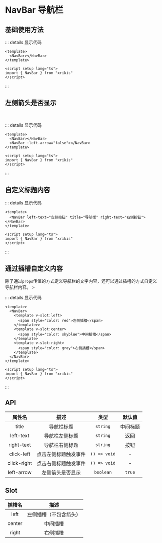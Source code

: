 # NavBar 导航栏

## 基础使用方法
<rz-navbar></rz-navbar>


::: details 显示代码

```vue
<template>
  <NavBar></NavBar>
</template>

<script setup lang="ts">
import { NavBar } from "xrikis"
</script>
```

:::

## 左侧箭头是否显示
<rz-navbar></rz-navbar>
<br/>
<rz-navbar :left-arrow="false"></rz-navbar>

::: details 显示代码

```vue
<template>
  <NavBar></NavBar>
  <NavBar :left-arrow="false"></NavBar>
</template>

<script setup lang="ts">
import { NavBar } from "xrikis"
</script>
```

:::




## 自定义标题内容
<rz-navbar left-text="左侧按钮" title="导航栏" right-text="右侧按钮"></rz-navbar>

::: details 显示代码

```vue
<template>
  <NavBar left-text="左侧按钮" title="导航栏" right-text="右侧按钮"></NavBar>
</template>

<script setup lang="ts">
import { NavBar } from "xrikis"
</script>
```

:::

## 通过插槽自定义内容

除了通过`props`传值的方式定义导航栏的文字内容，还可以通过插槽的方式自定义导航栏内容。
<rz-navbar>
    <template v-slot:left>
        <span style="color: red">左侧插槽</span>
    </template>>
    <template v-slot:center>
        <span style="color: skyblue">中间插槽</span>
    </template>
    <template v-slot:right>
        <span style="color: gray">右侧插槽</span>
    </template>
</rz-navbar>

::: details 显示代码

```vue
<template>
  <NavBar>
    <template v-slot:left>
      <span style="color: red">左侧插槽</span>
    </template>>
    <template v-slot:center>
      <span style="color: skyblue">中间插槽</span>
    </template>
    <template v-slot:right>
      <span style="color: gray">右侧插槽</span>
    </template>
  </NavBar>
</template>

<script setup lang="ts">
import { NavBar } from "xrikis"
</script>
```

:::

## API

|     属性名     |     描述     |      类型      |  默认值 |
|:-----------:|:----------:|:------------:|:--:|
|    title    |   导航栏标题    |   `string`   | 中间标题 |
|  left-text  |  导航栏左侧标题   |   `string`   |  返回 |
| right-text  |  导航栏右侧标题   |   `string`   |  按钮 |
| click-left  | 点击左侧标题触发事件 | `() => void` |   - |
| click-right | 点击右侧标题触发事件 | `() => void` |   - |
| left-arrow  |  左侧箭头是否显示  |  `boolean`   | `true` |

## Slot

|  插槽名   |     描述      |
|:------:|:-----------:|
|  left  | 左侧插槽（不包含箭头） |
| center |    中间插槽     |
| right  |    右侧插槽     |






